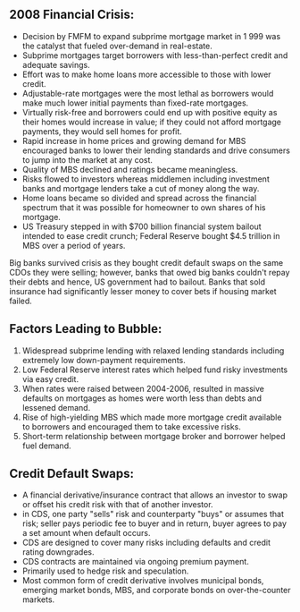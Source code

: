 ## 2008 Financial Crisis:
- Decision by FMFM to expand subprime mortgage market in 1 999 was the catalyst that fueled over-demand in real-estate.
- Subprime mortgages target borrowers with less-than-perfect credit and adequate savings. 
- Effort was to make home loans more accessible to those with lower credit.
- Adjustable-rate mortgages were the most lethal as borrowers would make much lower initial payments than fixed-rate mortgages. 
- Virtually risk-free and borrowers could end up with positive equity as their homes would increase in value; if they could not afford mortgage payments, they would sell homes for profit.
- Rapid increase in home prices and growing demand for MBS encouraged banks to lower their lending standards and drive consumers to jump into the market at any cost.
- Quality of MBS declined and ratings became meaningless. 
- Risks flowed to investors whereas middlemen including investment banks and mortgage lenders take a cut of money along the way. 
- Home loans became so divided and spread across the financial spectrum that it was possible for homeowner to own shares of his mortgage.
- US Treasury stepped in with $700 billion financial system bailout intended to ease credit crunch; Federal Reserve bought $4.5 trillion in MBS over a period of years. 

Big banks survived crisis as they bought credit default swaps on the same CDOs they were selling; however, banks that owed big banks couldn't repay their debts and hence, US government had to bailout. Banks that sold insurance had significantly lesser money to cover bets if housing market failed.

## Factors Leading to Bubble:
1) Widespread subprime lending with relaxed lending standards including extremely low down-payment requirements.
2) Low Federal Reserve interest rates which helped fund risky investments via easy credit.
3) When rates were raised between 2004-2006, resulted in massive defaults on mortgages as homes were worth less than debts and lessened demand.
4) Rise of high-yielding MBS which made more mortgage credit available to borrowers and encouraged them to take excessive risks.
5) Short-term relationship between mortgage broker and borrower helped fuel demand. 

## Credit Default Swaps:
- A financial derivative/insurance contract that allows an investor to swap or offset his credit risk with that of another investor.
- in CDS, one party "sells" risk and counterparty "buys" or assumes that risk; seller pays periodic fee to buyer and in return, buyer agrees to pay a set amount when default occurs.
- CDS are designed to cover many risks including defaults and credit rating downgrades. 
- CDS contracts are maintained via ongoing premium payment.
- Primarily used to hedge risk and speculation.
- Most common form of credit derivative involves municipal bonds, emerging market bonds, MBS, and corporate bonds on over-the-counter markets.


